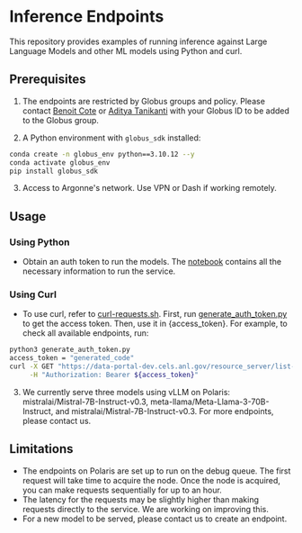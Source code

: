 # Inference Endpoints
This repository provides examples of running inference against Large Language Models and other ML models using Python and curl.

## Prerequisites

1. The endpoints are restricted by Globus groups and policy. Please contact [Benoit Cote](bcote@anl.gov) or [Aditya Tanikanti](atanikanti@anl.gov) with your Globus ID to be added to the Globus group. 

2. A Python environment with `globus_sdk` installed:
```bash
conda create -n globus_env python==3.10.12 --y
conda activate globus_env
pip install globus_sdk
```

3. Access to Argonne's network. Use VPN or Dash if working remotely.

## Usage

### Using Python

* Obtain an auth token to run the models. The [notebook](./remote_inference_gateway.ipynb) contains all the necessary information to run the service.

### Using Curl

* To use curl, refer to [curl-requests.sh](./curl-request.sh). First, run [generate_auth_token.py](./generate_auth_token.py) to get the access token. Then, use it in {access_token}. For example, to check all available endpoints, run:
```bash
python3 generate_auth_token.py
access_token = "generated_code"
curl -X GET "https://data-portal-dev.cels.anl.gov/resource_server/list-endpoints" \
     -H "Authorization: Bearer ${access_token}"
```

3. We currently serve three models using vLLM on Polaris: mistralai/Mistral-7B-Instruct-v0.3, meta-llama/Meta-Llama-3-70B-Instruct, and mistralai/Mistral-7B-Instruct-v0.3. For more endpoints, please contact us.


## Limitations

* The endpoints on Polaris are set up to run on the debug queue. The first request will take time to acquire the node. Once the node is acquired, you can make requests sequentially for up to an hour.
* The latency for the requests may be slightly higher than making requests directly to the service. We are working on improving this.
* For a new model to be served, please contact us to create an endpoint.
